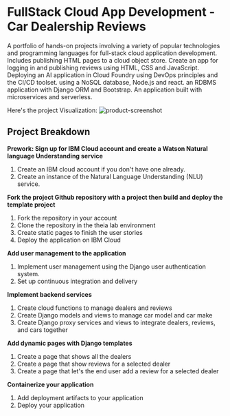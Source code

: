 # FullStack Cloud App Development - Car Dealership Reviews

A portfolio of hands-on projects involving a variety of popular technologies and programming languages for full-stack cloud application development.
Includes publishing HTML pages to a cloud object store.
Create an app for logging in and publishing reviews using HTML, CSS and JavaScript.
Deploying an AI application in Cloud Foundry using DevOps principles and the CI/CD toolset.
using a NoSQL database, Node.js and react. 
an RDBMS application with Django ORM and Bootstrap.
An application built with microservices and serverless.

Here's the project Visualization:
![product-screenshot](https://github.com/XiaoSanchez/agfzb-CloudAppDevelopment_Capstone/blob/master/dealership-architecture.png)

## Project Breakdown

**Prework: Sign up for IBM Cloud account and create a Watson Natural language Understanding service**
1. Create an IBM cloud account if you don't have one already.
2. Create an instance of the Natural Language Understanding (NLU) service.

**Fork the project Github repository with a project then build and deploy the template project**
1. Fork the repository in your account
2. Clone the repository in the theia lab environment
3. Create static pages to finish the user stories
4. Deploy the application on IBM Cloud

**Add user management to the application**
1. Implement user management using the Django user authentication system.
2. Set up continuous integration and delivery

**Implement backend services**
1. Create cloud functions to manage dealers and reviews
2. Create Django models and views to manage car model and car make
3. Create Django proxy services and views to integrate dealers, reviews, and cars together
 
**Add dynamic pages with Django templates**
1. Create a page that shows all the dealers
2. Create a page that show reviews for a selected dealer
3. Create a page that let's the end user add a review for a selected dealer

**Containerize your application**
1. Add deployment artifacts to your application
2. Deploy your application
